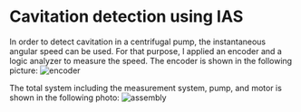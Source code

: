 # Cavitation detection using IAS
In order to detect cavitation in a centrifugal pump, the instantaneous angular speed can be used.
For that purpose, I applied an encoder and a logic analyzer to measure the speed.
The encoder is shown in the following picture:
![encoder](https://github.com/hajnayeb/IAS-Cav/assets/74108898/f0bd8201-ffd9-4c36-8dec-1ca70988d5fa)

The total system including the measurement system, pump, and motor is shown in the following photo:
![assembly](https://github.com/hajnayeb/IAS-Cav/assets/74108898/71df75e8-3eaf-4965-b0ae-94030241a3ce)

